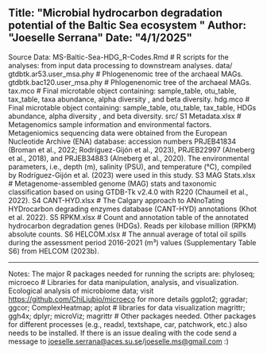Title: "Microbial hydrocarbon degradation potential of the Baltic Sea ecosystem "
Author: "Joeselle Serrana"
Date: "4/1/2025"
---  
Source Data:
MS-Baltic-Sea-HDG_R-Codes.Rmd                                    # R scripts for the analyses: from input data processing to downstream analyses.
data/         
            gtdbtk.ar53.user_msa.phy                             # Phlogenenomic tree of the archaeal MAGs.
            gtdbtk.bac120.user_msa.phy                           # Phlogenenomic tree of the archaeal MAGs.
            tax.mco          									 # Final microtable object containing: sample_table, otu_table, tax_table, taxa abundance, alpha diversity , and beta diversity.
            hdg.mco          									 # Final microtable object containing: sample_table, otu_table, tax_table, HDGs abundance, alpha diversity , and beta diversity.
src/
			S1 Metadata.xlsx									 # Metagenomics sample information and environmental factors. Metageniomics sequencing data were obtained from the European Nucleotide Archive (ENA) database:
   													           accession numbers PRJEB41834 (Broman et al., 2022; Rodríguez-Gijón et al., 2023), PRJEB22997 (Alneberg et al., 2018), and PRJEB34883 (Alneberg et al., 2020).
			   											   The environmental parameters, i.e., depth (m), salinity (PSU), and temperature (°C), compiled by Rodríguez-Gijón et al. (2023) were used in this study.
			S3 MAG Stats.xlsx									 # Metagenome-assembled genome (MAG) stats and taxonomic classification based on using GTDB-Tk v2.4.0 with R220 (Chaumeil et al., 2022).
			S4 CANT-HYD.xlsx									 # The Calgary approach to ANnoTating HYDrocarbon degrading enzymes database (CANT-HYD) annotations (Khot et al. 2022).
			S5 RPKM.xlsx									  	 # Count and annotation table of the annotated hydrocarbon degradation genes (HDGs). Reads per kilobase million (RPKM) absolute counts.
			S6 HELCOM.xlsx									         # The annual average of total oil spills during the assessment period 2016-2021 (m³) values (Supplementary Table S6) from HELCOM (2023b).

---
Notes:
The major R packages needed for running the scripts are:
phyloseq; microeco                                               # Libraries for data manipulation, analysis, and visualization. Ecological analysis of microbiome data; visit https://github.com/ChiLiubio/microeco for more details
ggplot2; ggradar; ggcor; ComplexHeatmap; aplot                   # libraries for data visualization
magrittr; ggh4x; dplyr; microViz; magrittr                       # Other packages needed.
Other packages for different processes (e.g., readxl, textshape, car, patchwork, etc.) also needs to be installed. If there is an issue dealing with the code send a message to joeselle.serrana@aces.su.se/joeselle.ms@gmail.com :)
